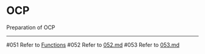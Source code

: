 OCP
===
Preparation of OCP

-------------
#051
Refer to [Functions](/functions.md)
#052
Refer to [052.md](/052.md)
#053
Refer to [053.md](/053.md)
